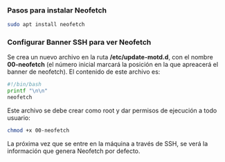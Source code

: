 ### Pasos para instalar Neofetch

```bash
sudo apt install neofetch
```

### Configurar Banner SSH para ver Neofetch
Se crea un nuevo archivo en la ruta **/etc/update-motd.d**, con el nombre **00-neofetch** (el número inicial marcará la posición en la que apreacerá el banner de neofetch). El contenido de este archivo es:

```bash
#!/bin/bash
printf "\n\n"
neofetch
```
Este archivo se debe crear como root y dar permisos de ejecución a todo usuario:
```bash
chmod +x 00-neofetch
```
La próxima vez que se entre en la máquina a través de SSH, se verá la información que genera Neofetch por defecto.

